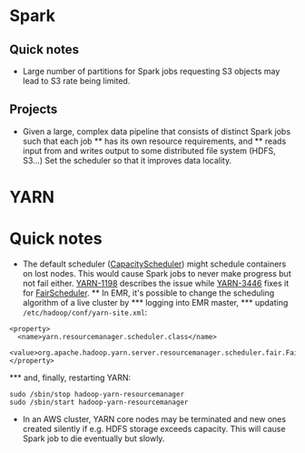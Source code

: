# Spark

## Quick notes

* Large number of partitions for Spark jobs requesting S3 objects may lead to S3 rate being limited.

## Projects

* Given a large, complex data pipeline that consists of distinct Spark jobs such that each job
** has its own resource requirements, and
** reads input from and writes output to some distributed file system (HDFS, S3...)
Set the scheduler so that it improves data locality.

# YARN

# Quick notes

* The default scheduler ([CapacityScheduler](https://hadoop.apache.org/docs/r2.7.4/hadoop-yarn/hadoop-yarn-site/CapacityScheduler.html)) might schedule containers on lost nodes. This 
would cause Spark jobs to never make progress but not fail either.
[YARN-1198](https://issues.apache.org/jira/browse/YARN-1680) describes the issue while [YARN-3446](https://issues.apache.org/jira/browse/YARN-3446) fixes it for 
[FairScheduler](https://hadoop.apache.org/docs/r2.7.4/hadoop-yarn/hadoop-yarn-site/FairScheduler.html).
** In EMR, it's possible to change the scheduling algorithm of a live cluster by
*** logging into EMR master,
*** updating `/etc/hadoop/conf/yarn-site.xml`:
```
<property>
  <name>yarn.resourcemanager.scheduler.class</name>
  <value>org.apache.hadoop.yarn.server.resourcemanager.scheduler.fair.FairScheduler</value>
</property>
```
*** and, finally, restarting YARN:
```
sudo /sbin/stop hadoop-yarn-resourcemanager
sudo /sbin/start hadoop-yarn-resourcemanager
```
* In an AWS cluster, YARN core nodes may be terminated and new ones created silently if e.g. HDFS storage exceeds capacity. This will cause Spark job to die eventually but slowly.
